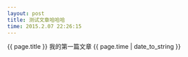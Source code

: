 ```yaml
---
layout: post
title: 测试文章哈哈哈
time: 2015.2.07 22:26:15
---
```


{{ page.title }}
我的第一篇文章
{{ page.time | date_to_string }}